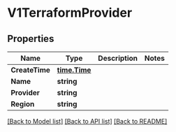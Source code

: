 # V1TerraformProvider

## Properties

Name | Type | Description | Notes
------------ | ------------- | ------------- | -------------
**CreateTime** | [**time.Time**](time.Time.md) |  | 
**Name** | **string** |  | 
**Provider** | **string** |  | 
**Region** | **string** |  | 

[[Back to Model list]](../README.md#documentation-for-models) [[Back to API list]](../README.md#documentation-for-api-endpoints) [[Back to README]](../README.md)


